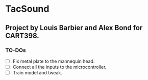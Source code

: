 # TacSound
## Project by Louis Barbier and Alex Bond for CART398.

### TO-DOs
- [ ] Fix metal plate to the mannequin head.
- [ ] Connect all the inputs to the microcontroller.
- [ ] Train model and tweak.
